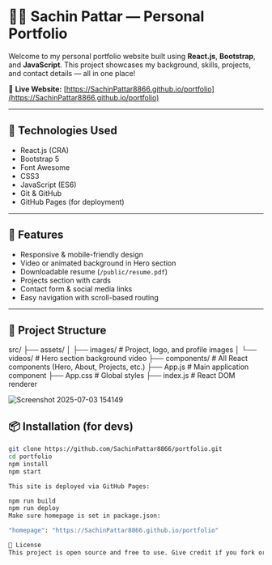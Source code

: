# 👨‍💻 Sachin Pattar — Personal Portfolio

Welcome to my personal portfolio website built using **React.js**, **Bootstrap**, and **JavaScript**. This project showcases my background, skills, projects, and contact details — all in one place!

🔗 **Live Website:** [https://SachinPattar8866.github.io/portfolio](https://SachinPattar8866.github.io/portfolio)

---

## 🚀 Technologies Used

- React.js (CRA)
- Bootstrap 5
- Font Awesome
- CSS3
- JavaScript (ES6)
- Git & GitHub
- GitHub Pages (for deployment)

---

## 📂 Features

- Responsive & mobile-friendly design
- Video or animated background in Hero section
- Downloadable resume (`/public/resume.pdf`)
- Projects section with cards
- Contact form & social media links
- Easy navigation with scroll-based routing

---

## 📁 Project Structure

src/
├── assets/
│ ├── images/ # Project, logo, and profile images
│ └── videos/ # Hero section background video
├── components/ # All React components (Hero, About, Projects, etc.)
├── App.js # Main application component
├── App.css # Global styles
├── index.js # React DOM renderer

![Screenshot 2025-07-03 154149](https://github.com/user-attachments/assets/e3f2852a-c6d4-4905-a90c-179c766cf5b5)


## 📦 Installation (for devs)

```bash
git clone https://github.com/SachinPattar8866/portfolio.git
cd portfolio
npm install
npm start

This site is deployed via GitHub Pages:

npm run build
npm run deploy
Make sure homepage is set in package.json:

"homepage": "https://SachinPattar8866.github.io/portfolio"

📝 License
This project is open source and free to use. Give credit if you fork or use parts of it.


